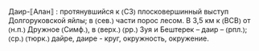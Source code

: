 ---
---

Даир-⟦Алан⟧
: протянувшийся к ⦅СЗ⦆ плосковершинный выступ Долгоруковской яйлы; в ⦅сев.⦆ части порос лесом. В 3,5 км к ⦅ВСВ⦆ от ⦅н.п.⦆ Дружное ⦅Симф.⦆, в ⦅верх.⦆ ⦅рр.⦆ Зуя и Бештерек – даир – ⦅рпл.⦆; ⦅ср.⦆ ⦅тюрк.⦆ дайре, даире - круг, окружность, окружение.
